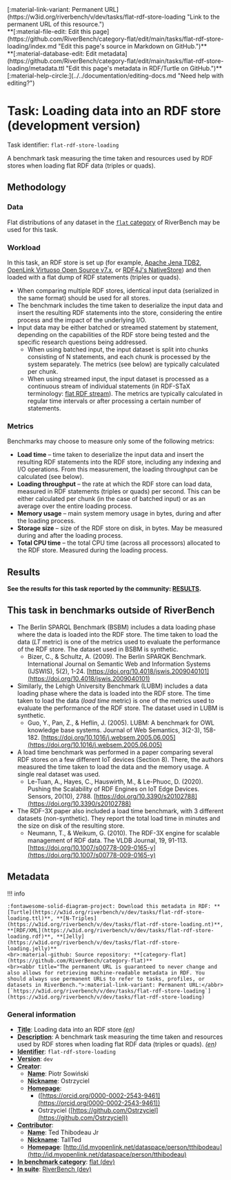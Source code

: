 <div markdown class="rb-top-buttons"><div markdown>[:material-link-variant: Permanent URL](https://w3id.org/riverbench/v/dev/tasks/flat-rdf-store-loading "Link to the permanent URL of this resource.")</div><div markdown>**[:material-file-edit: Edit this page](https://github.com/RiverBench/category-flat/edit/main/tasks/flat-rdf-store-loading/index.md "Edit this page's source in Markdown on GitHub.")**</div><div markdown>**[:material-database-edit: Edit metadata](https://github.com/RiverBench/category-flat/edit/main/tasks/flat-rdf-store-loading/metadata.ttl "Edit this page's metadata in RDF/Turtle on GitHub.")**</div><div markdown>[:material-help-circle:](../../documentation/editing-docs.md "Need help with editing?")</div></div>

# Task: Loading data into an RDF store (development version)

Task identifier: `flat-rdf-store-loading`

A benchmark task measuring the time taken and resources used by RDF stores when loading flat RDF data (triples or quads).

## Methodology

### Data

Flat distributions of any dataset in the [`flat` category](../../categories/flat/index.md) of RiverBench may be used for this task.

### Workload

In this task, an RDF store is set up (for example, [Apache Jena TDB2](https://jena.apache.org/documentation/tdb2/index.html), [OpenLink Virtuoso Open Source v7.x](https://github.com/openlink/virtuoso-opensource/), or [RDF4J's NativeStore](https://rdf4j.org/documentation/programming/repository/)) and then loaded with a flat dump of RDF statements (triples or quads).

- When comparing multiple RDF stores, identical input data (serialized in the same format) should be used for all stores.
- The benchmark includes the time taken to deserialize the input data and insert the resulting RDF statements into the store, considering the entire process and the impact of the underlying I/O.
- Input data may be either batched or streamed statement by statement, depending on the capabilities of the RDF store being tested and the specific research questions being addressed.
    - When using batched input, the input dataset is split into chunks consisting of N statements, and each chunk is processed by the system separately. The metrics (see below) are typically calculated per chunk.
    - When using streamed input, the input dataset is processed as a continuous stream of individual statements (in RDF-STaX terminology: [flat RDF stream](https://w3id.org/stax/dev/taxonomy#flat-rdf-stream)). The metrics are typically calculated in regular time intervals or after processing a certain number of statements.

### Metrics

Benchmarks may choose to measure only some of the following metrics:

- **Load time** – time taken to deserialize the input data and insert the resulting RDF statements into the RDF store, including any indexing and I/O operations. From this measurement, the loading throughput can be calculated (see below).
- **Loading throughput** – the rate at which the RDF store can load data, measured in RDF statements (triples or quads) per second. This can be either calculated per chunk (in the case of batched input) or as an average over the entire loading process.
- **Memory usage** – main system memory usage in bytes, during and after the loading process.
- **Storage size** – size of the RDF store on disk, in bytes. May be measured during and after the loading process.
- **Total CPU time** – the total CPU time (across all processors) allocated to the RDF store. Measured during the loading process.

## Results

**See the results for this task reported by the community: [RESULTS](results.md).**

## This task in benchmarks outside of RiverBench

- The Berlin SPARQL Benchmark (BSBM) includes a data loading phase where the data is loaded into the RDF store. The time taken to load the data (*LT* metric) is one of the metrics used to evaluate the performance of the RDF store. The dataset used in BSBM is synthetic.
    - Bizer, C., & Schultz, A. (2009). The Berlin SPARQK Benchmark. International Journal on Semantic Web and Information Systems (IJSWIS), 5(2), 1-24. [https://doi.org/10.4018/jswis.2009040101](https://doi.org/10.4018/jswis.2009040101)
- Similarly, the Lehigh University Benchmark (LUBM) includes a data loading phase where the data is loaded into the RDF store. The time taken to load the data (*load time* metric) is one of the metrics used to evaluate the performance of the RDF store. The dataset used in LUBM is synthetic.
    - Guo, Y., Pan, Z., & Heflin, J. (2005). LUBM: A benchmark for OWL knowledge base systems. Journal of Web Semantics, 3(2-3), 158-182. [https://doi.org/10.1016/j.websem.2005.06.005](https://doi.org/10.1016/j.websem.2005.06.005)
- A load time benchmark was performed in a paper comparing several RDF stores on a few different IoT devices (Section 8). There, the authors measured the time taken to load the data and the memory usage. A single real dataset was used.
    - Le-Tuan, A., Hayes, C., Hauswirth, M., & Le-Phuoc, D. (2020). Pushing the Scalability of RDF Engines on IoT Edge Devices. Sensors, 20(10), 2788. [https://doi.org/10.3390/s20102788](https://doi.org/10.3390/s20102788)
- The RDF-3X paper also included a load time benchmark, with 3 different datasets (non-synthetic). They report the total load time in minutes and the size on disk of the resulting store.
    - Neumann, T., & Weikum, G. (2010). The RDF-3X engine for scalable management of RDF data. The VLDB Journal, 19, 91-113. [https://doi.org/10.1007/s00778-009-0165-y](https://doi.org/10.1007/s00778-009-0165-y)


## Metadata



!!! info

    :fontawesome-solid-diagram-project: Download this metadata in RDF: **[Turtle](https://w3id.org/riverbench/v/dev/tasks/flat-rdf-store-loading.ttl)**, **[N-Triples](https://w3id.org/riverbench/v/dev/tasks/flat-rdf-store-loading.nt)**, **[RDF/XML](https://w3id.org/riverbench/v/dev/tasks/flat-rdf-store-loading.rdf)**, **[Jelly](https://w3id.org/riverbench/v/dev/tasks/flat-rdf-store-loading.jelly)**
    <br>:material-github: Source repository: **[category-flat](https://github.com/RiverBench/category-flat)**
    <br><abbr title="The permanent URL is guaranteed to never change and also allows for retrieving machine-readable metadata in RDF. You should always use permanent URLs to refer to tasks, profiles, or datasets in RiverBench.">:material-link-variant: Permanent URL:</abbr> [`https://w3id.org/riverbench/v/dev/tasks/flat-rdf-store-loading`](https://w3id.org/riverbench/v/dev/tasks/flat-rdf-store-loading)



### General information

- **<abbr title="A name given to the resource.">Title</abbr>**: Loading data into an RDF store _(<abbr title="English">en</abbr>)_
- **<abbr title="An account of the resource.">Description</abbr>**: A benchmark task measuring the time taken and resources used by RDF stores when loading flat RDF data (triples or quads). _(<abbr title="English">en</abbr>)_
- **<abbr title="An unambiguous reference to the resource within a given context.">Identifier</abbr>**: `flat-rdf-store-loading`
- **<abbr title="The version indicator (name or identifier) of a resource.">Version</abbr>**: `dev`
- **<abbr title="An entity responsible for making the resource.">Creator</abbr>**: 
    - **<abbr title="A name for some thing.">Name</abbr>**: Piotr Sowiński
    - **<abbr title="A short informal nickname characterising an agent (includes login identifiers, IRC and other chat nicknames).">Nickname</abbr>**: Ostrzyciel
    - **<abbr title="This axiom needed so that Protege loads DCAT 3 without errors.">Homepage</abbr>**:     
        -  ([https://orcid.org/0000-0002-2543-9461](https://orcid.org/0000-0002-2543-9461))
        - Ostrzyciel ([https://github.com/Ostrzyciel](https://github.com/Ostrzyciel))
- **<abbr title="An entity responsible for making contributions to the resource.">Contributor</abbr>**: 
    - **<abbr title="A name for some thing.">Name</abbr>**: Ted Thibodeau Jr
    - **<abbr title="A short informal nickname characterising an agent (includes login identifiers, IRC and other chat nicknames).">Nickname</abbr>**: TallTed
    - **<abbr title="This axiom needed so that Protege loads DCAT 3 without errors.">Homepage</abbr>**: [http://id.myopenlink.net/dataspace/person/tthibodeau](http://id.myopenlink.net/dataspace/person/tthibodeau)
- **<abbr title="Indicates that the subject (either a task or a profile) is in benchmark category. This property is functional (each task/profile must be in exactly one benchmark category).">In benchmark category</abbr>**: [flat (dev)](https://w3id.org/riverbench/v/dev/categories/flat)
- **<abbr title="Indicates the benchmark suite to which a dataset or profile belongs">In suite</abbr>**: [RiverBench (dev)](https://w3id.org/riverbench/)

